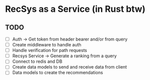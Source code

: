 # RecSys as a Service (in Rust btw)

## TODO
* [ ] Auth -> Get token from header bearer and/or from query
* [ ] Create middleware to handle auth 
* [ ] Handle verification for path requests 
* [ ] Recsys Service -> Generate a ranking from a query
* [ ] Connect to redis and DB 
* [ ] Create data models to send and receive data from client 
* [ ] Data models to create the recommendations 